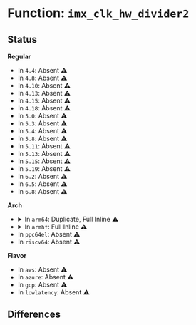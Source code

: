 # Function: <code>imx_clk_hw_divider2</code>

## Status
<b>Regular</b>
<ul>
<li>
In <code>4.4</code>: Absent ⚠️
</li>
<li>
In <code>4.8</code>: Absent ⚠️
</li>
<li>
In <code>4.10</code>: Absent ⚠️
</li>
<li>
In <code>4.13</code>: Absent ⚠️
</li>
<li>
In <code>4.15</code>: Absent ⚠️
</li>
<li>
In <code>4.18</code>: Absent ⚠️
</li>
<li>
In <code>5.0</code>: Absent ⚠️
</li>
<li>
In <code>5.3</code>: Absent ⚠️
</li>
<li>
In <code>5.4</code>: Absent ⚠️
</li>
<li>
In <code>5.8</code>: Absent ⚠️
</li>
<li>
In <code>5.11</code>: Absent ⚠️
</li>
<li>
In <code>5.13</code>: Absent ⚠️
</li>
<li>
In <code>5.15</code>: Absent ⚠️
</li>
<li>
In <code>5.19</code>: Absent ⚠️
</li>
<li>
In <code>6.2</code>: Absent ⚠️
</li>
<li>
In <code>6.5</code>: Absent ⚠️
</li>
<li>
In <code>6.8</code>: Absent ⚠️
</li>
</ul>
<b>Arch</b>
<ul>
<li>
<details>
<summary>In <code>arm64</code>: Duplicate, Full Inline ⚠️</summary>

**Collision:** Static Duplication

**Inline:** Full

**Transformation:** False

**Instances:**

```
In drivers/clk/imx/clk-imx8mm.c (ffff8000107d89c4)
Location: drivers/clk/imx/clk.h:264
Inline: True
Inline callers:
  - drivers/clk/imx/clk-imx8mm.c:imx8mm_clocks_probe
  - drivers/clk/imx/clk-imx8mm.c:imx8mm_clocks_probe
  - drivers/clk/imx/clk-imx8mm.c:imx8mm_clocks_probe
  - drivers/clk/imx/clk-imx8mm.c:imx8mm_clocks_probe
  - drivers/clk/imx/clk-imx8mm.c:imx8mm_clocks_probe
  - drivers/clk/imx/clk-imx8mm.c:imx8mm_clocks_probe
  - drivers/clk/imx/clk-imx8mm.c:imx8mm_clocks_probe
```
```
In drivers/clk/imx/clk-imx8mn.c (ffff8000107dbbe0)
Location: drivers/clk/imx/clk.h:264
Inline: True
Inline callers:
  - drivers/clk/imx/clk-imx8mn.c:imx8mn_clocks_probe
  - drivers/clk/imx/clk-imx8mn.c:imx8mn_clocks_probe
  - drivers/clk/imx/clk-imx8mn.c:imx8mn_clocks_probe
  - drivers/clk/imx/clk-imx8mn.c:imx8mn_clocks_probe
  - drivers/clk/imx/clk-imx8mn.c:imx8mn_clocks_probe
```
```
In drivers/clk/imx/clk-imx8mq.c (ffff8000107de7e0)
Location: drivers/clk/imx/clk.h:264
Inline: True
Inline callers:
  - drivers/clk/imx/clk-imx8mq.c:imx8mq_clocks_probe
  - drivers/clk/imx/clk-imx8mq.c:imx8mq_clocks_probe
  - drivers/clk/imx/clk-imx8mq.c:imx8mq_clocks_probe
  - drivers/clk/imx/clk-imx8mq.c:imx8mq_clocks_probe
  - drivers/clk/imx/clk-imx8mq.c:imx8mq_clocks_probe
  - drivers/clk/imx/clk-imx8mq.c:imx8mq_clocks_probe
  - drivers/clk/imx/clk-imx8mq.c:imx8mq_clocks_probe
  - drivers/clk/imx/clk-imx8mq.c:imx8mq_clocks_probe
```
</details>
</li>
<li>
<details>
<summary>In <code>armhf</code>: Full Inline ⚠️</summary>

**Collision:** Unique Static

**Inline:** Full

**Transformation:** False

**Instances:**

```
In drivers/clk/imx/clk-imx7d.c (c1573e7c)
Location: drivers/clk/imx/clk.h:264
Inline: True
Inline callers:
  - drivers/clk/imx/clk-imx7d.c:imx7d_clocks_init
  - drivers/clk/imx/clk-imx7d.c:imx7d_clocks_init
  - drivers/clk/imx/clk-imx7d.c:imx7d_clocks_init
  - drivers/clk/imx/clk-imx7d.c:imx7d_clocks_init
  - drivers/clk/imx/clk-imx7d.c:imx7d_clocks_init
  - drivers/clk/imx/clk-imx7d.c:imx7d_clocks_init
  - drivers/clk/imx/clk-imx7d.c:imx7d_clocks_init
  - drivers/clk/imx/clk-imx7d.c:imx7d_clocks_init
  - drivers/clk/imx/clk-imx7d.c:imx7d_clocks_init
  - drivers/clk/imx/clk-imx7d.c:imx7d_clocks_init
  - drivers/clk/imx/clk-imx7d.c:imx7d_clocks_init
  - drivers/clk/imx/clk-imx7d.c:imx7d_clocks_init
  - drivers/clk/imx/clk-imx7d.c:imx7d_clocks_init
  - drivers/clk/imx/clk-imx7d.c:imx7d_clocks_init
  - drivers/clk/imx/clk-imx7d.c:imx7d_clocks_init
  - drivers/clk/imx/clk-imx7d.c:imx7d_clocks_init
  - drivers/clk/imx/clk-imx7d.c:imx7d_clocks_init
  - drivers/clk/imx/clk-imx7d.c:imx7d_clocks_init
  - drivers/clk/imx/clk-imx7d.c:imx7d_clocks_init
  - drivers/clk/imx/clk-imx7d.c:imx7d_clocks_init
  - drivers/clk/imx/clk-imx7d.c:imx7d_clocks_init
  - drivers/clk/imx/clk-imx7d.c:imx7d_clocks_init
  - drivers/clk/imx/clk-imx7d.c:imx7d_clocks_init
  - drivers/clk/imx/clk-imx7d.c:imx7d_clocks_init
  - drivers/clk/imx/clk-imx7d.c:imx7d_clocks_init
  - drivers/clk/imx/clk-imx7d.c:imx7d_clocks_init
  - drivers/clk/imx/clk-imx7d.c:imx7d_clocks_init
  - drivers/clk/imx/clk-imx7d.c:imx7d_clocks_init
  - drivers/clk/imx/clk-imx7d.c:imx7d_clocks_init
  - drivers/clk/imx/clk-imx7d.c:imx7d_clocks_init
  - drivers/clk/imx/clk-imx7d.c:imx7d_clocks_init
  - drivers/clk/imx/clk-imx7d.c:imx7d_clocks_init
  - drivers/clk/imx/clk-imx7d.c:imx7d_clocks_init
  - drivers/clk/imx/clk-imx7d.c:imx7d_clocks_init
  - drivers/clk/imx/clk-imx7d.c:imx7d_clocks_init
  - drivers/clk/imx/clk-imx7d.c:imx7d_clocks_init
  - drivers/clk/imx/clk-imx7d.c:imx7d_clocks_init
  - drivers/clk/imx/clk-imx7d.c:imx7d_clocks_init
  - drivers/clk/imx/clk-imx7d.c:imx7d_clocks_init
  - drivers/clk/imx/clk-imx7d.c:imx7d_clocks_init
  - drivers/clk/imx/clk-imx7d.c:imx7d_clocks_init
  - drivers/clk/imx/clk-imx7d.c:imx7d_clocks_init
  - drivers/clk/imx/clk-imx7d.c:imx7d_clocks_init
  - drivers/clk/imx/clk-imx7d.c:imx7d_clocks_init
  - drivers/clk/imx/clk-imx7d.c:imx7d_clocks_init
  - drivers/clk/imx/clk-imx7d.c:imx7d_clocks_init
  - drivers/clk/imx/clk-imx7d.c:imx7d_clocks_init
  - drivers/clk/imx/clk-imx7d.c:imx7d_clocks_init
  - drivers/clk/imx/clk-imx7d.c:imx7d_clocks_init
  - drivers/clk/imx/clk-imx7d.c:imx7d_clocks_init
  - drivers/clk/imx/clk-imx7d.c:imx7d_clocks_init
  - drivers/clk/imx/clk-imx7d.c:imx7d_clocks_init
  - drivers/clk/imx/clk-imx7d.c:imx7d_clocks_init
  - drivers/clk/imx/clk-imx7d.c:imx7d_clocks_init
  - drivers/clk/imx/clk-imx7d.c:imx7d_clocks_init
  - drivers/clk/imx/clk-imx7d.c:imx7d_clocks_init
  - drivers/clk/imx/clk-imx7d.c:imx7d_clocks_init
  - drivers/clk/imx/clk-imx7d.c:imx7d_clocks_init
  - drivers/clk/imx/clk-imx7d.c:imx7d_clocks_init
  - drivers/clk/imx/clk-imx7d.c:imx7d_clocks_init
  - drivers/clk/imx/clk-imx7d.c:imx7d_clocks_init
  - drivers/clk/imx/clk-imx7d.c:imx7d_clocks_init
  - drivers/clk/imx/clk-imx7d.c:imx7d_clocks_init
  - drivers/clk/imx/clk-imx7d.c:imx7d_clocks_init
  - drivers/clk/imx/clk-imx7d.c:imx7d_clocks_init
  - drivers/clk/imx/clk-imx7d.c:imx7d_clocks_init
  - drivers/clk/imx/clk-imx7d.c:imx7d_clocks_init
  - drivers/clk/imx/clk-imx7d.c:imx7d_clocks_init
  - drivers/clk/imx/clk-imx7d.c:imx7d_clocks_init
  - drivers/clk/imx/clk-imx7d.c:imx7d_clocks_init
  - drivers/clk/imx/clk-imx7d.c:imx7d_clocks_init
  - drivers/clk/imx/clk-imx7d.c:imx7d_clocks_init
  - drivers/clk/imx/clk-imx7d.c:imx7d_clocks_init
  - drivers/clk/imx/clk-imx7d.c:imx7d_clocks_init
  - drivers/clk/imx/clk-imx7d.c:imx7d_clocks_init
  - drivers/clk/imx/clk-imx7d.c:imx7d_clocks_init
  - drivers/clk/imx/clk-imx7d.c:imx7d_clocks_init
  - drivers/clk/imx/clk-imx7d.c:imx7d_clocks_init
  - drivers/clk/imx/clk-imx7d.c:imx7d_clocks_init
  - drivers/clk/imx/clk-imx7d.c:imx7d_clocks_init
  - drivers/clk/imx/clk-imx7d.c:imx7d_clocks_init
  - drivers/clk/imx/clk-imx7d.c:imx7d_clocks_init
  - drivers/clk/imx/clk-imx7d.c:imx7d_clocks_init
  - drivers/clk/imx/clk-imx7d.c:imx7d_clocks_init
  - drivers/clk/imx/clk-imx7d.c:imx7d_clocks_init
  - drivers/clk/imx/clk-imx7d.c:imx7d_clocks_init
  - drivers/clk/imx/clk-imx7d.c:imx7d_clocks_init
  - drivers/clk/imx/clk-imx7d.c:imx7d_clocks_init
  - drivers/clk/imx/clk-imx7d.c:imx7d_clocks_init
  - drivers/clk/imx/clk-imx7d.c:imx7d_clocks_init
  - drivers/clk/imx/clk-imx7d.c:imx7d_clocks_init
  - drivers/clk/imx/clk-imx7d.c:imx7d_clocks_init
  - drivers/clk/imx/clk-imx7d.c:imx7d_clocks_init
  - drivers/clk/imx/clk-imx7d.c:imx7d_clocks_init
  - drivers/clk/imx/clk-imx7d.c:imx7d_clocks_init
  - drivers/clk/imx/clk-imx7d.c:imx7d_clocks_init
  - drivers/clk/imx/clk-imx7d.c:imx7d_clocks_init
  - drivers/clk/imx/clk-imx7d.c:imx7d_clocks_init
  - drivers/clk/imx/clk-imx7d.c:imx7d_clocks_init
  - drivers/clk/imx/clk-imx7d.c:imx7d_clocks_init
  - drivers/clk/imx/clk-imx7d.c:imx7d_clocks_init
  - drivers/clk/imx/clk-imx7d.c:imx7d_clocks_init
  - drivers/clk/imx/clk-imx7d.c:imx7d_clocks_init
  - drivers/clk/imx/clk-imx7d.c:imx7d_clocks_init
  - drivers/clk/imx/clk-imx7d.c:imx7d_clocks_init
  - drivers/clk/imx/clk-imx7d.c:imx7d_clocks_init
  - drivers/clk/imx/clk-imx7d.c:imx7d_clocks_init
  - drivers/clk/imx/clk-imx7d.c:imx7d_clocks_init
  - drivers/clk/imx/clk-imx7d.c:imx7d_clocks_init
  - drivers/clk/imx/clk-imx7d.c:imx7d_clocks_init
  - drivers/clk/imx/clk-imx7d.c:imx7d_clocks_init
  - drivers/clk/imx/clk-imx7d.c:imx7d_clocks_init
  - drivers/clk/imx/clk-imx7d.c:imx7d_clocks_init
  - drivers/clk/imx/clk-imx7d.c:imx7d_clocks_init
  - drivers/clk/imx/clk-imx7d.c:imx7d_clocks_init
  - drivers/clk/imx/clk-imx7d.c:imx7d_clocks_init
  - drivers/clk/imx/clk-imx7d.c:imx7d_clocks_init
  - drivers/clk/imx/clk-imx7d.c:imx7d_clocks_init
  - drivers/clk/imx/clk-imx7d.c:imx7d_clocks_init
  - drivers/clk/imx/clk-imx7d.c:imx7d_clocks_init
  - drivers/clk/imx/clk-imx7d.c:imx7d_clocks_init
  - drivers/clk/imx/clk-imx7d.c:imx7d_clocks_init
  - drivers/clk/imx/clk-imx7d.c:imx7d_clocks_init
  - drivers/clk/imx/clk-imx7d.c:imx7d_clocks_init
  - drivers/clk/imx/clk-imx7d.c:imx7d_clocks_init
  - drivers/clk/imx/clk-imx7d.c:imx7d_clocks_init
  - drivers/clk/imx/clk-imx7d.c:imx7d_clocks_init
  - drivers/clk/imx/clk-imx7d.c:imx7d_clocks_init
  - drivers/clk/imx/clk-imx7d.c:imx7d_clocks_init
  - drivers/clk/imx/clk-imx7d.c:imx7d_clocks_init
  - drivers/clk/imx/clk-imx7d.c:imx7d_clocks_init
  - drivers/clk/imx/clk-imx7d.c:imx7d_clocks_init
  - drivers/clk/imx/clk-imx7d.c:imx7d_clocks_init
  - drivers/clk/imx/clk-imx7d.c:imx7d_clocks_init
  - drivers/clk/imx/clk-imx7d.c:imx7d_clocks_init
```
</details>
</li>
<li>
In <code>ppc64el</code>: Absent ⚠️
</li>
<li>
In <code>riscv64</code>: Absent ⚠️
</li>
</ul>
<b>Flavor</b>
<ul>
<li>
In <code>aws</code>: Absent ⚠️
</li>
<li>
In <code>azure</code>: Absent ⚠️
</li>
<li>
In <code>gcp</code>: Absent ⚠️
</li>
<li>
In <code>lowlatency</code>: Absent ⚠️
</li>
</ul>

## Differences
